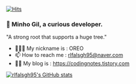 [![Hits](https://hits.seeyoufarm.com/api/count/incr/badge.svg?url=https%3A%2F%2Fgithub.com%2Frlfalsgh95&count_bg=%2379C83D&title_bg=%23555555&icon=&icon_color=%23E7E7E7&title=hits&edge_flat=false)](https://hits.seeyoufarm.com)

### 👋 Minho Gil, a curious developer.

"A strong root that supports a huge tree."
- 💁🏻‍♂️  My nickname is : OREO
- 📫  How to reach me : rlfalsgh95@naver.com
- ✍🏼  My blog is : https://codingnotes.tistory.com

[![rlfalsgh95's GitHub stats](https://github-readme-stats.vercel.app/api?username=rlfalsgh95)](https://github.com/anuraghazra/github-readme-stats)

<!--
**rlfalsgh95/rlfalsgh95** is a ✨ _special_ ✨ repository because its `README.md` (this file) appears on your GitHub profile.

Here are some ideas to get you started:

- 🔭 I’m currently working on ...
- 🌱 I’m currently learning ...
- 👯 I’m looking to collaborate on ...
- 🤔 I’m looking for help with ...
- 💬 Ask me about ...
- 😄 Pronouns: ...
- ⚡ Fun fact: ...
-->
